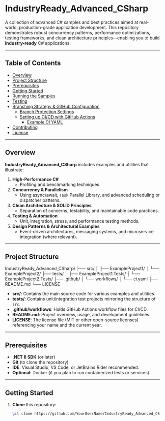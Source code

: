 # IndustryReady_Advanced_CSharp

A collection of advanced C# samples and best practices aimed at real-world, production-grade application development. This repository demonstrates robust concurrency patterns, performance optimizations, testing frameworks, and clean architecture principles—enabling you to build **industry-ready** C# applications.

---

## Table of Contents

- [Overview](#overview)
- [Project Structure](#project-structure)
- [Prerequisites](#prerequisites)
- [Getting Started](#getting-started)
- [Running the Samples](#running-the-samples)
- [Testing](#testing)
- [Branching Strategy & GitHub Configuration](#branching-strategy--github-configuration)
  - [Branch Protection Settings](#branch-protection-settings)
  - [Setting up CI/CD with GitHub Actions](#setting-up-cicd-with-github-actions)
    - [Example CI YAML](#example-ci-yaml)
- [Contributing](#contributing)
- [License](#license)

---

## Overview

**IndustryReady_Advanced_CSharp** includes examples and utilities that illustrate:
1. **High-Performance C#**  
   - Profiling and benchmarking techniques.  
2. **Concurrency & Parallelism**  
   - Using async/await, `Task` Parallel Library, and advanced scheduling or dispatcher patterns.  
3. **Clean Architecture & SOLID Principles**  
   - Separation of concerns, testability, and maintainable code practices.  
4. **Testing & Automation**  
   - Unit, integration, stress, and performance testing methods.  
5. **Design Patterns & Architectural Examples**  
   - Event-driven architectures, messaging systems, and microservice integration (where relevant).

---

## Project Structure

IndustryReady_Advanced_CSharp/ ├── src/ │ ├── ExampleProject1/ │ └── ExampleProject2/ ├── tests/ │ ├── ExampleProject1.Tests/ │ └── ExampleProject2.Tests/ ├── .github/ │ └── workflows/ │ └── ci.yaml ├── README.md └── LICENSE


- **src/**: Contains the main source code for various examples and utilities.
- **tests/**: Contains unit/integration test projects mirroring the structure of `src`.
- **.github/workflows**: Holds GitHub Actions workflow files for CI/CD.
- **README.md**: Project overview, usage, and development guidelines.
- **LICENSE**: The license file (MIT or other open-source licenses) referencing your name and the current year.

---

## Prerequisites

- **.NET 8 SDK** (or later)  
- **Git** (to clone the repository)  
- **IDE**: Visual Studio, VS Code, or JetBrains Rider recommended.  
- **Optional**: Docker (if you plan to run containerized tests or services).

---

## Getting Started

1. **Clone** this repository:
   ```bash
   git clone https://github.com/YourUserName/IndustryReady_Advanced_CSharp.git
